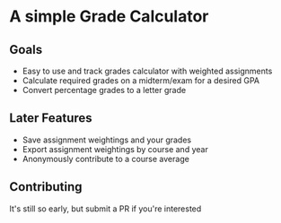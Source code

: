 # A simple Grade Calculator

## Goals
* Easy to use and track grades calculator with weighted assignments
* Calculate required grades on a midterm/exam for a desired GPA
* Convert percentage grades to a letter grade

## Later Features
* Save assignment weightings and your grades
* Export assignment weightings by course and year
* Anonymously contribute to a course average

## Contributing
It's still so early, but submit a PR if you're interested

